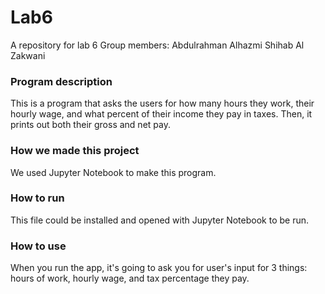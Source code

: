 # Lab6
A repository for lab 6
Group members:
Abdulrahman Alhazmi
Shihab Al Zakwani

### Program description
This is a program that asks the users for how many hours they work, their hourly wage, and what percent of their income they pay in taxes. Then, it prints out both their gross and net pay. 


### How we made this project
We used Jupyter Notebook to make this program.

### How to run
This file could be installed and opened with Jupyter Notebook to be run.

### How to use
When you run the app, it's going to ask you for user's input for 3 things: hours of work, hourly wage, and tax percentage they pay.

